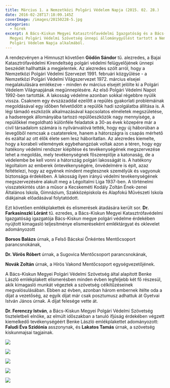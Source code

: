 ```yaml
---
title: Március 1. a Nemzetközi Polgári Védelem Napja (2015. 02. 28.)
date: 2016-02-28T17:18:09.145Z
coverImage: /images/20150228-5.jpg
categories:
  - hirek
excerpt: A Bács-Kiskun Megyei Katasztrófavédelmi Igazgatóság és a Bács-Kiskun
  Megyei Polgári Védelmi Szövetség ünnepi állománygyűlést tartott a Nemzetközi
  Polgári Védelem Napja alkalmából.
---
```

A rendezvényen a Himnuszt követően **Gödön Sándor** tű. alezredes, a Bajai Katasztrófavédelmi Kirendeltség polgári védelmi felügyelőjének ünnepi beszédét hallhatták a megjelentek. Az alezredes szólt arról, hogy a Nemzetközi Polgári Védelmi Szervezet 1991. februári közgyűlése - a Nemzetközi Polgári Védelmi Világszervezet 1972. március elsejei megalakulására emlékezve - minden év március elsejét jelölte ki a Polgári Védelem Világnapjának megünneplésére. Az első Polgári Védelmi Napot 1992-ben tartották. A lakosság védelme azonban sokkal régebbre nyúlik vissza. Csaknem egy évszázaddal ezelőtt a repülés gyakorlati problémáinak megoldásával egy időben felvetődött a repülők hadi szolgálatba állítása is. A légi támadó eszközök alkalmazásával kapcsolatos elméletek megszületése, a hadseregek állományába tartozó repülőeszközök nagy mennyisége, a repülőkkel megoldható különféle feladatok a 30-as évek közepére már a civil társadalom számára is nyilvánvalóvá tették, hogy egy új háborúban a levegőből nemcsak a csataterekre, hanem a hátországra is csapás mérhető és ezáltal az ott élők élete sem lesz háborítatlan. Az alezredes kiemelte, hogy a korabeli vélemények egybehangzóak voltak azon a téren, hogy egy hatékony védelmi rendszer kiépítése és tevékenységének megszervezése lehet a megoldás, mely tevékenységnek főszereplője a katonaság, de a védelembe be kell vonni a hátország polgári lakosságát is. A hatékony légoltalom az emberek öntevékenységére, önvédelmére is épít, azaz feltételezi, hogy az egyének mindent megtesznek személyük és vagyonuk biztonsága érdekében. A lakosság ilyen irányú védelmi tevékenységének megszervezésére alakult meg a Légoltalmi Liga 1937-ben. A történelmi visszatekintés után a műsor a Kecskeméti Kodály Zoltán Ének-zenei Általános Iskola, Gimnázium, Szakközépiskola és Alapfokú Művészeti Iskola diákjainak előadásával folytatódott.

Ezt követően emlékplakettek és elismerések átadására került sor. **Dr. Farkasinszki Lóránt** tű. ezredes, a Bács-Kiskun Megyei Katasztrófavédelmi Igazgatóság igazgatója Bács-Kiskun megye polgári védelme érdekében nyújtott kimagasló teljesítménye elismeréseként emléktárgyat és oklevelet adományozott

**Borsos Balázs** úrnak, a Felső Bácskai Önkéntes Mentőcsoport parancsnokának,

**Dr. Vörös Róbert** úrnak, a Sugovica Mentőcsoport parancsnokának,

**Novák Zoltán** úrnak, a Hírös Vakond Mentőcsoport egységvezetőjének.

A Bács-Kiskun Megyei Polgári Védelmi Szövetség által alapított Benke László emlékplakett elismerésben minden évben legfeljebb két fő részesül, akik kimagasló munkát végeztek a szövetség célkitűzéseinek megvalósulásában. Ebben az évben, azonban három embernek ítélte oda a díjat a vezetőség, az egyik díjat már csak posztumusz adhattuk át Gyetvai István János úrnak. A díjat felesége vette át. 

**Dr. Ferenczy István**, a Bács-Kiskun Megyei Polgári Védelmi Szövetség tiszteletbeli elnöke, az elmúlt időszakban a tanuló ifjúság érdekében végzett kiemelkedő tevékenységéért Benke László emlékplakettet adományozott:  **Faludi Éva Szidónia** asszonynak, és **Lakatos Tamás** úrnak, a szövetség kiskunmajsai tagjainak.

![](/images/20150228-1.jpg)

![](/images/20150228-2.jpg)

![](/images/20150228-3.jpg)

![](/images/20150228-4.jpg)

![](/images/20150228-5.jpg)